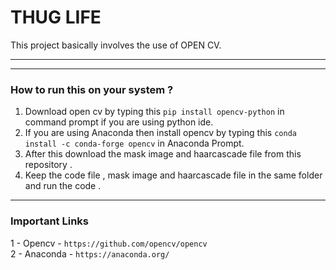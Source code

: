 # THUG LIFE

This project basically involves the use of OPEN CV.  

---
---
### How to run this on your system ?
1. Download open cv by typing this ``` pip install opencv-python ``` in command prompt if you are using python ide.
2. If you are using Anaconda then install opencv by typing this ``` conda install -c conda-forge opencv ``` in Anaconda Prompt.
3. After this download the mask image and haarcascade file from this repository .
4. Keep the code file , mask image and haarcascade file in the same folder and run the code .  

---

### Important Links
1 - Opencv - ```https://github.com/opencv/opencv ```  
2 - Anaconda - ``` https://anaconda.org/ ```
